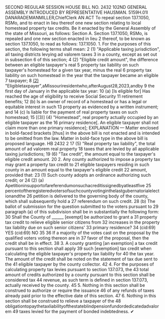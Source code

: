 SECOND REGULAR SESSION
HOUSE BILL NO. 2432
102ND GENERAL ASSEMBLY
INTRODUCED BY REPRESENTATIVE HAUSMAN.
5159H.01I DANARADEMANMILLER,ChiefClerk
AN ACT
To repeal section 137.1050, RSMo, and to enact in lieu thereof one new section relating to
local homestead property tax credits.
Be it enacted by the General Assembly of the state of Missouri, as follows:
Section A. Section 137.1050, RSMo, is repealed and one new section enacted in lieu
2 thereof, to be known as section 137.1050, to read as follows:
137.1050. 1. For the purposes of this section, the following terms shall mean:
2 (1) "Applicable taxing jurisdiction", all taxing districts levying ad valorem taxes
3 in a county, except as set out in subsection 6 of this section;
4 (2) "Eligible credit amount", the difference between an eligible taxpayer's real
5 property tax liability on such taxpayer's homestead for a given tax year, minus the real
6 property tax liability on such homestead in the year that the taxpayer became an eligible
7 taxpayer;
8 [(2)](3) "Eligibletaxpayer",aMissouriresidentwho,afterAugust28,2023,andby
9 the first day of January in the applicable tax year:
10 (a) [Is eligible for] Has reached the age of eligibility to receive Social Security
11 retirement benefits;
12 (b) Is an owner of record of a homestead or has a legal or equitable interest in such
13 property as evidenced by a written instrument; and
14 (c) Is liable for the payment of real property taxes on such homestead;
15 [(3)] (4) "Homestead", real property actually occupied by an eligible taxpayer as the
16 primary residence[. An eligible taxpayer shall not claim more than one primary residence];
EXPLANATION — Matter enclosed in bold-faced brackets [thus] in the above bill is not enacted and is
intended to be omitted from the law. Matter in bold-face type in the above bill is proposed language.
HB 2432 2
17 (5) "Real property tax liability", the total amount of ad valorem real property
18 taxes that are levied by all applicable taxing jurisdictions;
19 (6) "Tax credit", the amount equal to the taxpayer's eligible credit amount.
20 2. Any county authorized to impose a property tax may grant a property tax credit to
21 eligible taxpayers residing in such county in an amount equal to the taxpayer's eligible credit
22 amount, provided that:
23 (1) Such county adopts an ordinance authorizing such credit; or
24 (2) (a) Apetitioninsupportofareferendumonsuchacreditissignedbyatleastfive
25 percentoftheregisteredvotersofsuchcountyvotinginthelastgubernatorialelectionandthe
26 petition is delivered to the governing body of the county, which shall subsequently hold a
27 referendum on such credit.
28 (b) The ballot of submission for the question submitted to the voters pursuant to
29 paragraph (a) of this subdivision shall be in substantially the following form:
30 Shall the County of ______ [exempt] be authorized to grant a
31 property tax credit to relieve eligible senior citizens from
32 increases in the property tax liability due on such senior citizens'
33 primary residence?
34 (cid:69) YES (cid:69) NO
35
36 If a majority of the votes cast on the proposal by the qualified voters voting thereon are in
37 favor of the proposal, then the credit shall be in effect.
38 3. A county granting [an exemption] a tax credit pursuant to this section shall apply
39 such [exemption] tax credit when calculating the eligible taxpayer's property tax liability for
40 the tax year. The amount of the credit shall be noted on the statement of tax due sent to the
41 eligible taxpayer by the county collector.
42 4. For the purposes of calculating property tax levies pursuant to section 137.073, the
43 total amount of credits authorized by a county pursuant to this section shall be considered tax
44 revenue, as such term is defined in section 137.073, actually received by the county.
45 5. Nothing in this section shall be construed to authorize or require the issuance
46 of any refunds of taxes already paid prior to the effective date of this section.
47 6. Nothing in this section shall be construed to relieve a taxpayer of the
48 obligationtopaythetaxliabilityofthestateblindpensionfundordedicatedadvalorem
49 taxes levied for the payment of bonded indebtedness.
✔